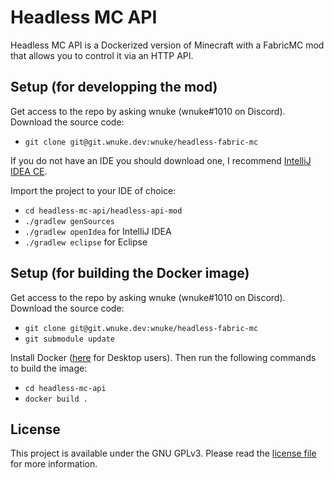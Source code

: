 # Headless MC API

Headless MC API is a Dockerized version of Minecraft with a FabricMC mod that allows you to control it via an HTTP API.

## Setup (for developping the mod)

Get access to the repo by asking wnuke (wnuke#1010 on Discord).
Download the source code:

- `git clone git@git.wnuke.dev:wnuke/headless-fabric-mc`

If you do not have an IDE you should download one, I recommend [IntelliJ IDEA CE](https://www.jetbrains.com/idea/).

Import the project to your IDE of choice:

- `cd headless-mc-api/headless-api-mod`
- `./gradlew genSources`
- `./gradlew openIdea` for IntelliJ IDEA
- `./gradlew eclipse` for Eclipse

## Setup (for building the Docker image)

Get access to the repo by asking wnuke (wnuke#1010 on Discord).
Download the source code:

- `git clone git@git.wnuke.dev:wnuke/headless-fabric-mc`
- `git submodule update`

Install Docker ([here](https://www.docker.com/products/docker-desktop) for Desktop users).
Then run the following commands to build the image:

- `cd headless-mc-api`
- `docker build .`

## License

This project is available under the GNU GPLv3. Please read the [license file](/LICENSE) for more information.
